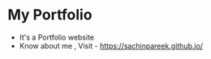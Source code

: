# My Portfolio

- It's a Portfolio website 
- Know about me , Visit - https://sachinpareek.github.io/